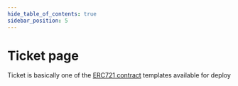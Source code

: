 ```yaml
---
hide_table_of_contents: true
sidebar_position: 5
---
```


# Ticket page

Ticket is basically one of the [ERC721 contract](/admin/hierarchy/ERC721/contract) templates available for deploy

